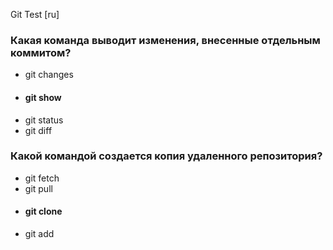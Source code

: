 Git Test [ru]

### Какая команда выводит изменения, внесенные отдельным коммитом?

* git changes
* #### git show
* git status
* git diff

### Какой командой создается копия удаленного репозитория?

* git fetch
* git pull
* #### git clone
* git add